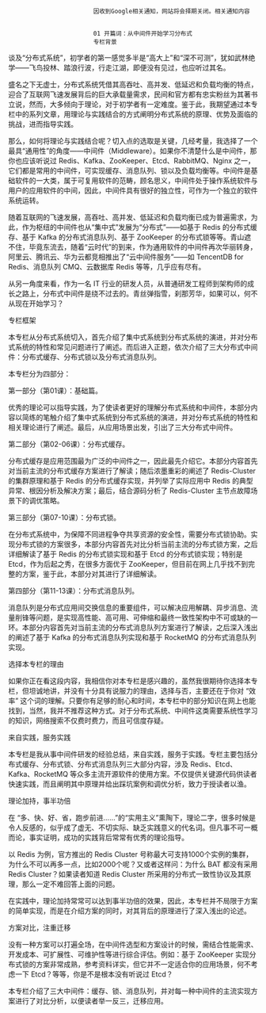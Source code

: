 
                            
                            因收到Google相关通知，网站将会择期关闭。相关通知内容
                            
                            
                            01 开篇词：从中间件开始学习分布式
                            专栏背景

谈及“分布式系统”，初学者的第一感觉多半是“高大上”和“深不可测”，犹如武林绝学——飞鸟投林、踏浪行波，行走江湖，即便没有见过，也应听过其名。

盛名之下无虚士，分布式系统凭借其高吞吐、高并发、低延迟和负载均衡的特点，迎合了互联网飞速发展背后的巨大承载量需求，民间和官方都有忠实粉丝为其著书立说，然而，大多倾向于理论，对于初学者有一定难度。鉴于此，我期望通过本专栏中的系列文章，用理论与实践结合的方式阐明分布式系统的原理、优势及面临的挑战，进而指导实践。

那么，如何将理论与实践结合呢？切入点的选取是关键，几经考量，我选择了一个最具“通用性”的角度——中间件（Middleware）。如果你不清楚什么是中间件，那你也应该听说过 Redis、Kafka、ZooKeeper、Etcd、RabbitMQ、Nginx 之一，它们都是常用的中间件，可实现缓存、消息队列、锁以及负载均衡等。中间件是基础软件的一大类，属于可复用软件的范畴，顾名思义，中间件处于操作系统软件与用户的应用软件的中间，因此，中间件具有很好的独立性，可作为一个独立的软件系统运转。

随着互联网的飞速发展，高吞吐、高并发、低延迟和负载均衡已成为普遍需求，为此，作为枢纽的中间件也从“集中式”发展为“分布式”——如基于 Redis 的分布式缓存、基于 Kafka 的分布式消息队列、基于 ZooKeeper 的分布式锁等等。青山遮不住，毕竟东流去，随着“云时代”的到来，作为通用软件的中间件再次华丽转身，阿里云、腾讯云、华为云都竞相推出了“云中间件服务”——如 TencentDB for Redis、消息队列 CMQ、云数据库 Redis 等等，几乎应有尽有。

从另一角度来看，作为一名 IT 行业的研发人员，从普通研发工程师到架构师的成长之路上，分布式中间件是绕不过去的。青丝弹指雪，刹那芳华，如果可以，何不从现在开始学习？

专栏框架

本专栏从分布式系统切入，首先介绍了集中式系统到分布式系统的演进，并对分布式系统的特性和常见问题进行了阐述。而后进入正题，依次介绍了三大分布式中间件：分布式缓存、分布式锁以及分布式消息队列。

本专栏分为四部分：

第一部分（第01课）：基础篇。

优秀的理论可以指导实践，为了使读者更好的理解分布式系统和中间件，本部分内容以简练的笔触介绍了集中式系统到分布式系统的演进，并对分布式系统的特性和相关理论进行了阐述。最后，从应用场景出发，引出了三大分布式中间件。

第二部分（第02-06课）：分布式缓存。

分布式缓存是应用范围最为广泛的中间件之一，因此最先介绍它。本部分内容首先对当前主流的分布式缓存方案进行了解读；随后浓墨重彩的阐述了 Redis-Cluster 的集群原理和基于 Redis 的分布式缓存实现，并列举了实际应用中 Redis 的典型异常、根因分析及解决方案；最后，结合源码分析了 Redis-Cluster 主节点故障场景下的调优策略。

第三部分（第07-10课）：分布式锁。

在分布式系统中，为保障不同进程争夺共享资源的安全性，需要分布式锁协助。实现分布式锁的方案很多，本部分内容首先对比分析当前主流的分布式锁方案，之后详细解读了基于 Redis 的分布式锁实现和基于 Etcd 的分布式锁实现；特别是 Etcd，作为后起之秀，在很多方面优于 ZooKeeper，但目前在网上几乎找不到完整的方案，鉴于此，本部分对其进行了详细解读。

第四部分（第11-13课）：分布式消息队列。

消息队列是分布式应用间交换信息的重要组件，可以解决应用解耦、异步消息、流量削锋等问题，是实现高性能、高可用、可伸缩和最终一致性架构中不可或缺的一环。本部分内容首先对当前主流的分布式消息队列方案进行了解读，之后深入浅出的阐述了基于 Kafka 的分布式消息队列实现和基于 RocketMQ 的分布式消息队列实现。

选择本专栏的理由

如果你正在看这段内容，我相信你对本专栏是感兴趣的，虽然我很期待你选择本专栏，但坦诚地讲，并没有十分具有说服力的理由，选择与否，主要还在于你对 “效率” 这个词的理解。只要你有足够的耐心和时间，本专栏中的部分知识在网上也能找到，当然，我并不推荐这种方式。对于分布式系统、中间件这类需要系统性学习的知识，网络搜索不仅费时费力，而且可信度存疑。

来自实践，服务实践

本专栏是我从事中间件研发的经验总结，来自实践，服务于实践。专栏主要包括分布式缓存、分布式锁、分布式消息队列三大部分内容，涉及 Redis、Etcd、Kafka、RocketMQ 等众多主流开源软件的使用方案。不仅提供关键源代码供读者快速实践，而且阐明其中原理并给出踩坑案例和调优分析，致力于授读者以渔。

理论加持，事半功倍

在 “多、快、好、省，跑步前进……”的“实用主义”熏陶下，理论二字，很多时候是令人反感的，似乎成了虚无、不切实际、缺乏实践意义的代名词。但凡事不可一概而论，事实证明，成功的实践背后常常有优秀的理论指导。

以 Redis 为例，官方推出的 Redis Cluster 号称最大可支持1000个实例的集群，为什么不可以再多一点，比如2000个呢？又或者这样问：为什么 BAT 都没有采用 Redis Cluster？如果读者知道 Redis Cluster 所采用的分布式一致性协议及其原理，那么一定不难回答上面的问题。

在实践中，理论加持常常可以达到事半功倍的效果，因此，本专栏并不局限于方案的简单实现，而是在介绍方案的同时，对其背后的原理进行了深入浅出的论述。

方案对比，注重迁移

没有一种方案可以打遍全场，在中间件选型和方案设计的时候，需结合性能需求、开发成本、可扩展性、可维护性等进行综合评估。例如：基于 ZooKeeper 实现分布式锁的方案非常成熟，参考资料详实，但它并不一定适合你的应用场景，何不考虑一下 Etcd？等等，你是不是根本没有听说过 Etcd？

本专栏介绍了三大中间件：缓存、锁、消息队列，并对每一种中间件的主流实现方案进行了对比分析，以便读者举一反三，迁移应用。

                        
                        
                            